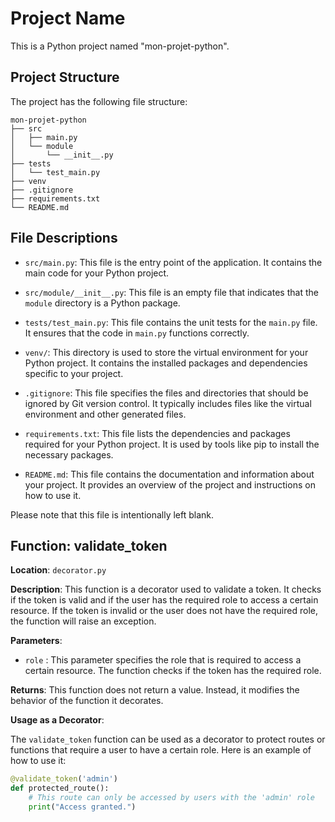 # Project Name

This is a Python project named "mon-projet-python".

## Project Structure

The project has the following file structure:

```
mon-projet-python
├── src
│   ├── main.py
│   └── module
│       └── __init__.py
├── tests
│   └── test_main.py
├── venv
├── .gitignore
├── requirements.txt
└── README.md
```

## File Descriptions

- `src/main.py`: This file is the entry point of the application. It contains the main code for your Python project.

- `src/module/__init__.py`: This file is an empty file that indicates that the `module` directory is a Python package.

- `tests/test_main.py`: This file contains the unit tests for the `main.py` file. It ensures that the code in `main.py` functions correctly.

- `venv/`: This directory is used to store the virtual environment for your Python project. It contains the installed packages and dependencies specific to your project.

- `.gitignore`: This file specifies the files and directories that should be ignored by Git version control. It typically includes files like the virtual environment and other generated files.

- `requirements.txt`: This file lists the dependencies and packages required for your Python project. It is used by tools like pip to install the necessary packages.

- `README.md`: This file contains the documentation and information about your project. It provides an overview of the project and instructions on how to use it.

Please note that this file is intentionally left blank.

## Function: validate_token

**Location**: `decorator.py`

**Description**: This function is a decorator used to validate a token. It checks if the token is valid and if the user has the required role to access a certain resource. If the token is invalid or the user does not have the required role, the function will raise an exception.

**Parameters**:

- `role` : This parameter specifies the role that is required to access a certain resource. The function checks if the token has the required role.

**Returns**: This function does not return a value. Instead, it modifies the behavior of the function it decorates.

**Usage as a Decorator**:

The `validate_token` function can be used as a decorator to protect routes or functions that require a user to have a certain role. Here is an example of how to use it:

```python
@validate_token('admin')
def protected_route():
    # This route can only be accessed by users with the 'admin' role
    print("Access granted.")
